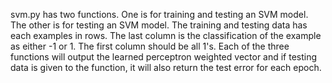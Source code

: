 svm.py has two functions. One is for training and testing an SVM model. The other is for testing an SVM model.
The training and testing data has each examples in rows.
The last column is the classification of the example as either -1 or 1. The first column should be all 1's. Each of the three functions will output the learned perceptron weighted vector and if testing data is given to the function, it will also return the test error for each epoch.